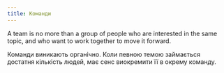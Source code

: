 ```yaml
---
title: Команди
---
```


A team is no more than a group of people who are interested in the same topic, and who want to work together to move it forward.

Команди виникають органічно. Коли певною темою займається достатня кількість людей, має сенс виокремити її в окрему команду.
